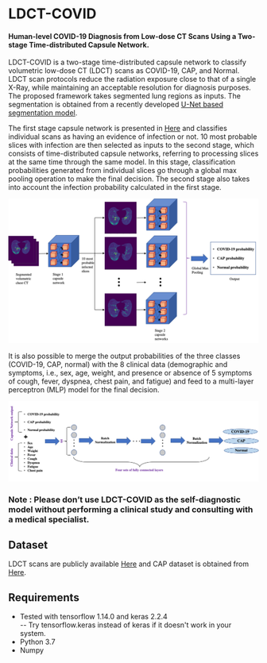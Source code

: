 # LDCT-COVID
<h4>Human-level COVID-19 Diagnosis from Low-dose CT Scans Using a Two-stage Time-distributed Capsule Network.</h4>

LDCT-COVID is a two-stage time-distributed capsule network to classify volumetric low-dose CT (LDCT) scans as COVID-19, CAP, and Normal. LDCT scan protocols reduce the radiation exposure close to that of a single X-Ray, while maintaining an acceptable resolution for diagnosis purposes. The proposed framework takes segmented lung regions as inputs. The segmentation is obtained from a recently developed <a href="https://github.com/JoHof/lungmask"> U-Net based segmentation model</a>.

The first stage capsule network is presented in <a href="https://github.com/ShahinSHH/CT-CAPS"> Here</a> and classifies individual scans as having an evidence of infection or not. 10 most probable slices with infection are then selected as inputs to the second stage, which consists of time-distributed capsule networks, referring to processing slices at the same time through the same model. In this stage, classification probabilities generated from individual slices go through a global max pooling operation to make the final decision. The second stage also takes into account the infection probability calculated in the first stage.

<img src="https://github.com/ParnianA/LDCT-COVID/blob/main/Figures/Framework.png"/>

It is also possible to merge the output probabilities of the three classes (COVID-19, CAP, normal) with the 8 clinical data (demographic and symptoms,  i.e., sex, age, weight, and presence or absence of 5 symptoms of cough, fever, dyspnea, chest pain, and fatigue) and feed to a multi-layer perceptron (MLP) model for the final decision. 

<img src="https://github.com/ParnianA/LDCT-COVID/blob/main/Figures/MLP.png"/>

<h3>Note : Please don’t use LDCT-COVID as the self-diagnostic model without performing a clinical study and consulting with a medical specialist.</h3>

## Dataset
LDCT scans are publicly available <a href="https://ieee-dataport.org/open-access/covid-19-low-dose-and-ultra-low-dose-ct-scans"> Here</a> and CAP dataset is obtained from <a href="https://springernature.figshare.com/articles/dataset/COVID-CT-MD_COVID-19_Computed_Tomography_Scan_Dataset_Applicable_in_Machine_Learning_and_Deep_Learning/12991592"> Here</a>.

## Requirements
* Tested with tensorflow 1.14.0 and keras 2.2.4<br>
-- Try tensorflow.keras instead of keras if it doesn't work in your system.
* Python 3.7
* Numpy



